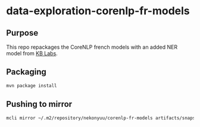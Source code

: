 # data-exploration-corenlp-fr-models

## Purpose

This repo repackages the CoreNLP french models with an added
NER model from [KB Labs](http://lab.kb.nl/dataset/europeana-newspapers-ner#access).


## Packaging

```bash
mvn package install
```


## Pushing to mirror

```bash
mcli mirror ~/.m2/repository/nekonyuu/corenlp-fr-models artifacts/snapshots/maven/nekonyuu/corenlp-fr-models
```

